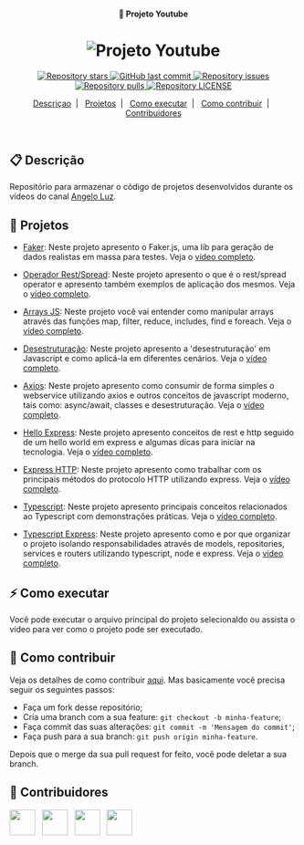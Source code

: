 <h4 align="center">
  🚀 Projeto Youtube
</h4>
<h1 align="center">
  <img alt="Projeto Youtube" src="https://yt3.ggpht.com/HdaCcqwPt7hWyAwVwbPNPLEXtCT5Y9r3D4DEjDOvelWcBhXXj7wFSBn3YdOZcWi7CxSgjjkHVw=w2560-fcrop64=1,00005a57ffffa5a8-k-c0xffffffff-no-nd-rj" />
</h1>

<p align="center">
  <a href="https://github.com/angelogluz/Youtube-codes/stargazers">
    <img alt="Repository stars" src="https://img.shields.io/github/stars/angelogluz/Youtube-codes">
  </a>

  <a href="https://github.com/angelogluz/Youtube-codes/commits/master">
    <img alt="GitHub last commit" src="https://img.shields.io/github/last-commit/angelogluz/Youtube-codes.svg">
  </a>

  <a href="https://github.com/angelogluz/Youtube-codes/issues">
    <img alt="Repository issues" src="https://img.shields.io/github/issues/angelogluz/Youtube-codes.svg">
  </a>
  
  <a href="https://github.com/angelogluz/Youtube-codes/pulls">
    <img alt="Repository pulls" src="https://img.shields.io/github/issues-pr/angelogluz/Youtube-codes.svg">
  </a>
  
  <a href="https://github.com/angelogluz/Youtube-codes/blob/master/LICENSE">
    <img alt="Repository LICENSE" src="https://img.shields.io/github/license/angelogluz/Youtube-codes">
  </a>
</p>

<p align="center">
  <a href="#-descrição">Descriçao</a>&nbsp;&nbsp;|&nbsp;&nbsp;
  <a href="#-projetos">Projetos</a>&nbsp;&nbsp;|&nbsp;&nbsp;
  <a href="#-como-executar">Como executar</a>&nbsp;&nbsp;|&nbsp;&nbsp;
  <a href="#-como-contribuir">Como contribuir</a>&nbsp;&nbsp;|&nbsp;&nbsp;
  <a href="#-contribuidores">Contribuidores</a>
</p>

<br/>

## 📋 Descrição

Repositório para armazenar o código de projetos desenvolvidos durante os vídeos do canal [Angelo Luz](https://www.youtube.com/channel/UC9m0OXvsvfyD-msE_FroyJA).

## 🚀 Projetos

- [Faker](https://github.com/angelogluz/Youtube-codes/tree/master/01-faker-utube): Neste projeto apresento o Faker.js, uma lib para geração de dados realistas em massa para testes. Veja o [vídeo completo](https://www.youtube.com/watch?v=hmDcbsrmzF4).

- [Operador Rest/Spread](https://github.com/angelogluz/Youtube-codes/tree/master/02-operador-rest-spread-utube): Neste projeto apresento o que é o rest/spread operator e apresento também exemplos de aplicação dos mesmos. Veja o [vídeo completo](https://www.youtube.com/watch?v=MxS8Aq6WIeI).

- [Arrays JS](https://github.com/angelogluz/Youtube-codes/tree/master/03-arraysJS-utube): Neste projeto você vai entender como manipular arrays através das funções map, filter, reduce, includes, find e foreach. Veja o [vídeo completo](https://www.youtube.com/watch?v=MXmChiKN4Q4).

- [Desestruturação](https://github.com/angelogluz/Youtube-codes/tree/master/04-desestruturacao-utube): Neste projeto apresento a 'desestruturação' em Javascript e como aplicá-la em diferentes cenários. Veja o [vídeo completo](https://www.youtube.com/watch?v=MXmChiKN4Q4).

- [Axios](https://github.com/angelogluz/Youtube-codes/tree/master/05-axios-utube): Neste projeto apresento como consumir de forma simples o webservice utilizando axios e outros conceitos de javascript moderno, tais como: async/await, classes e desestruturação. Veja o [vídeo completo](https://www.youtube.com/watch?v=_btX8BipL1U).

- [Hello Express](https://github.com/angelogluz/Youtube-codes/tree/master/06-hello-express-utube): Neste projeto apresento conceitos de rest e http seguido de um hello world em express e algumas dicas para iniciar na tecnologia. Veja o [vídeo completo](https://www.youtube.com/watch?v=5ZUQiOJ1yY0).

- [Express HTTP](https://github.com/angelogluz/Youtube-codes/tree/master/07-express-http-utube): Neste projeto apresento como trabalhar com os principais métodos do protocolo HTTP utilizando express. Veja o [vídeo completo](https://www.youtube.com/watch?v=bssLyDTgCAE).

- [Typescript](https://github.com/angelogluz/Youtube-codes/tree/master/08-typescript-utube): Neste projeto apresento principais conceitos relacionados ao Typescript com demonstrações práticas. Veja o [vídeo completo](https://www.youtube.com/watch?v=MxVNWwhE_Cs).

- [Typescript Express](https://github.com/angelogluz/Youtube-codes/tree/master/09-typescript-express-utube): Neste projeto apresento como e por que organizar o projeto isolando responsabilidades através de models, repositories, services e routers utilizando typescript, node e express. Veja o [vídeo completo](https://www.youtube.com/watch?v=0bST47iSmrg).

## ⚡ Como executar

Você pode executar o arquivo principal do projeto selecionaldo ou assista o vídeo para ver como o projeto pode ser executado.

## 🤔 Como contribuir

Veja os detalhes de como contribuir [aqui](https://github.com/angelogluz/Youtube-codes/blob/master/CONTRIBUTING.md). Mas basicamente você precisa seguir os seguintes passos:

- Faça um fork desse repositório;
- Cria uma branch com a sua feature: `git checkout -b minha-feature`;
- Faça commit das suas alterações: `git commit -m 'Mensagem do commit'`;
- Faça push para a sua branch: `git push origin minha-feature`.

Depois que o merge da sua pull request for feito, você pode deletar a sua branch.

## 🤝 Contribuidores

<a href="https://github.com/angelogluz"><img src="https://github.com/angelogluz.png" width="45" height="45"></a> &nbsp;
<a href="https://github.com/goncadanilo"><img src="https://github.com/goncadanilo.png" width="45" height="45"></a> &nbsp;
<a href="https://github.com/fuentes71"><img src="https://github.com/fuentes71.png" width="45" height="45"></a> &nbsp;
<a href="https://github.com/brunazeved"><img src="https://github.com/brunazeved.png" width="45" height="45"></a> &nbsp;

